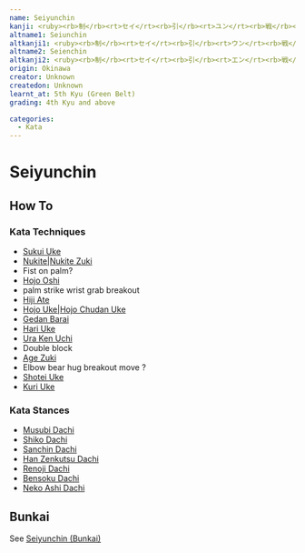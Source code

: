 ```yaml
---
name: Seiyunchin
kanji: <ruby><rb>制</rb><rt>セイ</rt><rb>引</rb><rt>ユン</rt><rb>戦</rb><rt>チン</rt></ruby>
altname1: Seiunchin
altkanji1: <ruby><rb>制</rb><rt>セイ</rt><rb>引</rb><rt>ウン</rt><rb>戦</rb><rt>チン</rt></ruby>
altname2: Seienchin
altkanji2: <ruby><rb>制</rb><rt>セイ</rt><rb>引</rb><rt>エン</rt><rb>戦</rb><rt>チン</rt></ruby>
origin: Okinawa
creator: Unknown
createdon: Unknown
learnt_at: 5th Kyu (Green Belt)
grading: 4th Kyu and above

categories:
  - Kata
---
```


# Seiyunchin

<Infobox/>

<!-- ## Name Meaning -->

<!-- ## Kata History -->

## How To

<Wiki-Video url="https://www.youtube.com/watch?v=NBoU_T8VF_0" />

<!-- ### Important Points -->

### Kata Techniques

- [Sukui Uke](/)
- [Nukite|Nukite Zuki](/)
- Fist on palm?
- [Hojo Oshi](/)
- palm strike wrist grab breakout
- [Hiji Ate](/)
- [Hojo Uke|Hojo Chudan Uke](/)
- [Gedan Barai](/)
- [Hari Uke](/)
- [Ura Ken Uchi](/)
- Double block
- [Age Zuki](/)
- Elbow bear hug breakout move ?
- [Shotei Uke](/)
- [Kuri Uke](/)

### Kata Stances

- [Musubi Dachi](/)
- [Shiko Dachi](/)
- [Sanchin Dachi](/)
- [Han Zenkutsu Dachi](/)
- [Renoji Dachi](/)
- [Bensoku Dachi](/)
- [Neko Ashi Dachi](/)

<!-- ### Dan Grade Changes -->

## Bunkai

See [Seiyunchin (Bunkai)](/bunkai/seiyunchin.md)
